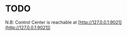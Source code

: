 <!-- omit in toc -->
# TODO


N.B: Control Center is reachable at [http://127.0.0.1:9021](http://127.0.0.1:9021])
